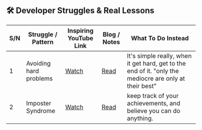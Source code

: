 ## 🛠️ Developer Struggles & Real Lessons

| S/N | Struggle / Pattern     | Inspiring YouTube Link                               | Blog / Notes                                                                                                | What To Do Instead                                                                                     |
| --- | ---------------------- | ---------------------------------------------------- | ----------------------------------------------------------------------------------------------------------- | ------------------------------------------------------------------------------------------------------ |
| 1   | Avoiding hard problems | [Watch](https://www.youtube.com/watch?v=XqpFCuPAEPo) | [Read](https://www.jimmyvanveen.com/blog/do-hard-things)                                                    | It's simple really, when it get hard, get to the end of it. "only the mediocre are only at their best" |
| 2   | Imposter Syndrome      | [Watch](https://www.youtube.com/watch?v=u2trdurv638) | [Read](https://www.geeksforgeeks.org/blogs/imposter-syndrome-in-software-developers-am-i-a-fake-developer/) | keep track of your achievements, and believe you can do anything.                                      |
